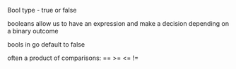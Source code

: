Bool type - true or false

booleans allow us to have an expression and make a decision depending on a binary outcome

bools in go default to false

often a product of comparisons: == >= <= !=